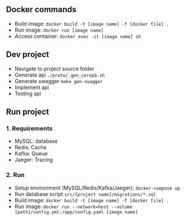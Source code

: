 ## Docker commands
- Build image: `docker build -t [image name] -f [docker file] .`
- Run image: `docker run [image name]`
- Access container: `docker exec -it [image name] sh`

## Dev project
- Navigate to project source folder
- Generate api `./proto/_gen_corepb.sh`
- Generate swagger `make gen-swagger`
- Implement api
- Testing api

## Run project
### 1. Requirements
- MySQL: database
- Redis: Cache
- Kafka: Queue
- Jaeger: Tracing
### 2. Run
- Setup environment (MySQL/Redis/Kafka/Jaeger): `docker-compose up`
- Run database script `src/[project name]/migrations/*.sql`
- Build image: `docker build -t [image name] -f [docker file] .`
- Run image: `docker run --network=host --volume [path]/config.yml:/app/config.yaml [image name]`